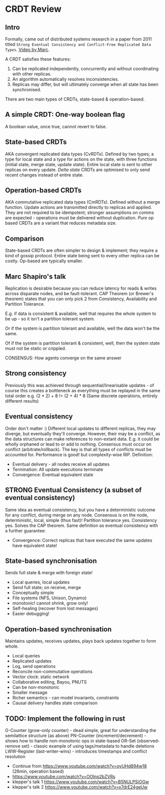 # CRDT Review

## Intro
Formally, came out of distributed systems research in a paper from 2011 titled `Strong Eventual Consistency and Conflict-Free Replicated Data Types`. [Video by Marc](https://www.youtube.com/watch?v=oyUHd894w18).

A CRDT satisfies these features:
1. Can be replicated independently, concurrently and without coordinating with other replicas.
2. An algorithm automatically resolves inconsistencies.
3. Replicas may differ, but will ultimately converge when all state has been synchronised.

There are two main types of CRDTs, state-based & operation-based.

## A simple CRDT: One-way boolean flag
A boolean value, once true, cannot revert to false.

## State-based CRDTs
AKA convergent replicated data types (CvRDTs). Defined by two types; a type for local state and a type for actions on the state, with three functions (initial state, merge state, update state). Entire local state is sent to other replicas on every update. *Delta state* CRDTs are optimised to only send recent changes instead of entire state.

## Operation-based CRDTs
AKA commutative replicated data types (CmRDTs). Defined without a merge function. Update actions are transmitted directly to replicas and applied. They are not required to be idempotent; stronger assumptions on comms are expected - operations must be delivered without duplication. *Pure* op based CRDTs are a variant that reduces metadata size.

## Comparison
State-based CRDTs are often simpler to design & implement; they require a kind of gossip protocol. Entire state being sent to every other replica can be costly. Op-based are typically smaller.

## Marc Shapiro's talk
Replication is desirable because you can reduce latency for reads & writes across disparate nodes, and be fault-tolerant. CAP Theorem (or Brewer's theorem) states that you can only pick 2 from Consistency, Availability and Partition Tolerance.

E.g. if data is consistent & available, well that requires the whole system to be up - so it isn't a partition tolerant system.

Or if the system is partition tolerant and available, well the data won't be the same.

Of if the system is partition tolerant & consistent, well, then the system state must not be static or crippled.

CONSENSUS: How agents converge on the same answer

## Strong consistency
Previously this was achieved through sequential/linearisable updates - of course this creates a bottleneck as everything must be replayed in the same total order e.g. (2 * 2) + 8 != (2 + 4) * 8 (Same discrete operations, entirely different results)

## Eventual consistency
Order don't matter :) Different local updates to different replicas, they may diverge, but eventually they'll converge. However, their may be a conflict, as the data structures can make references to non-extant data. E.g. it could be wholly orphaned or lead to or add to nothing. Consensus must occur on conflict (arbitrate/rollback). The key is that all types of conflicts must be accounted for. Performance is good! but complexity-wise RIP. Definition:
- Eventual delivery - all nodes receive all updates
- Termination: All update executions terminate
- Convergence: Eventual equivalent state

## STRONG Eventual Consistency (a subset of eventual consistency)
Same idea as eventual consistency, but you have a deterministic outcome for any conflict, during merge on any node. Consensus is on the node, deterministic, local, simple (thus fast)! Partition tolerance yes. Consistency yes. Solves the CAP theorem. Same definition as eventual consistency with a further guarantee:
- Convergence: Correct replicas that have executed the same updates have equivalent state!

## State-based synchronisation
Sends full state & merge with foreign state!
- Local queries, local updates
- Send full state; on receive, merge
- Conceptually simple
- File systems (NFS, Unison, Dynamo)
- monotonic! cannot shrink, grow only!
- Self-healing (recover from lost messages)
- Easier debugging!

## Operation-based synchronisation
Maintains updates, receives updates, plays back updates together to form whole.
- Local queries
- Replicated updates
- Log, send operations
- Reconcile non-commutative operations
- Vector clock: static network
- Collaborative editing, Bayou, PNUTS
- Can be non-monotonic
- Smaller message
- Richer semantics - can model invariants, constraints
- Causal delivery handles state comparison

## TODO: Implement the following in rust
G-Counter (grow-only counter) - dead simple, great for understanding the semilattice structure (as above)
PN-Counter (increment/decrement) - shows how to handle non-monotonic ops in state-based
OR-Set (observed-remove set) - classic example of using tags/metadata to handle deletions
LWW-Register (last-writer-wins) - introduces timestamps and conflict resolution


- Continue from https://www.youtube.com/watch?v=oyUHd894w18 (26min, operation based)
- https://www.youtube.com/watch?v=OOlnp2bZVRs
- klepper's talk 1 https://www.youtube.com/watch?v=B5NULPSiOGw
- klepper's talk 2 https://www.youtube.com/watch?v=x7drE24geUw
